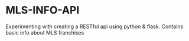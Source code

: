 # MLS-INFO-API

Experimenting with creating a RESTful api using python & flask. Contains basic info about MLS franchises
